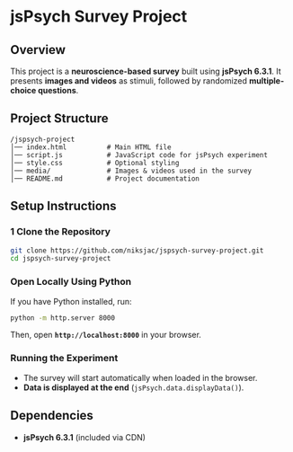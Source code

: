# jsPsych Survey Project

## Overview
This project is a **neuroscience-based survey** built using **jsPsych 6.3.1**.
It presents **images and videos** as stimuli, followed by randomized **multiple-choice questions**.

## Project Structure
```
/jspsych-project
│── index.html          # Main HTML file
│── script.js           # JavaScript code for jsPsych experiment
│── style.css           # Optional styling
│── media/              # Images & videos used in the survey
│── README.md           # Project documentation
```

## Setup Instructions

### 1️ Clone the Repository
```bash
git clone https://github.com/niksjac/jspsych-survey-project.git
cd jspsych-survey-project
```

### Open Locally Using Python
If you have Python installed, run:
```bash
python -m http.server 8000
```
Then, open **`http://localhost:8000`** in your browser.


### Running the Experiment
- The survey will start automatically when loaded in the browser.
- **Data is displayed at the end** (`jsPsych.data.displayData()`).

## Dependencies
- **jsPsych 6.3.1** (included via CDN)
